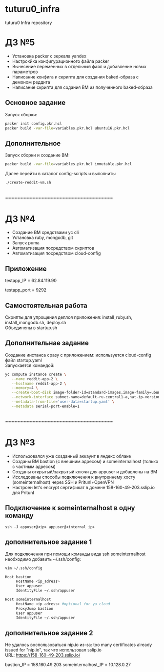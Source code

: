 # tuturu0_infra
tuturu0 Infra repository


# ДЗ №5

- Установка packer с зеркала yandex
- Настрокйка конфигурационного файла packer
- Вынесение переменных в отдельный файл и добавление новых параметров
- Написание конфига и скрипта для создания baked-образа с демоном реддита
- Написание скрипта для содания ВМ из полученного baked-образа

## Основное задание

Запуск сборки:
```Bash
packer init config.pkr.hcl
packer build -var-file=variables.pkr.hcl ubuntu16.pkr.hcl
```

## Дополнительное 

Запуск сборки и создание ВМ:
```Bash
packer build -var-file=variables.pkr.hcl immutable.pkr.hcl
```
Далее перейти в каталог config-scripts и выполнить:
```Bash
./create-reddit-vm.sh
```


## ------------------------------------



# ДЗ №4

- Создание ВМ средствами yc cli
- Установка ruby, mongodb, git
- Запуск puma
- Автоматизация посредством скриптов
- Автоматизация посредством cloud-config

## Приложение

testapp_IP = 62.84.119.90

testapp_port = 9292

## Самостоятельная работа

Скрипты для упрощения деплоя приложения: install_ruby.sh, install_mongodb.sh, deploy.sh<br/>
Объединены в startup.sh

## Дополнительнае задание

Создание инстанса сразу с приложением: используется cloud-config файл startup.yaml <br/>
Запускается командой:

```Bash
yc compute instance create \
   --name reddit-app-2 \
   --hostname reddit-app-2 \
   --memory=4 \
   --create-boot-disk image-folder-id=standard-images,image-family=ubuntu-1604-lts,size=10GB \
   --network-interface subnet-name=default-ru-central1-a,nat-ip-version=ipv4 \
   --metadata-from-file='user-data=startup.yaml' \
   --metadata serial-port-enable=1
```



## ------------------------------------



# ДЗ №3

- Использовался уже созданный аккаунт в яндекс облаке
- Созданы ВМ bastion (с внешним адресом) и someinternalhost (только с частным адресом)
- Созданы открытый/закрытый ключи для appuser и добавлены на ВМ
- Исследованы способы подключения к внутреннему хосту (someinternalhost) через SSH и Pritunl+OpenVPN
- Настроен let's encrypt сертификат в домене 158-160-49-203.sslip.io для Pritunl

## Подключение к someinternalhost в одну команду

```
ssh -J appuser@<ip> appuser@<internal_ip>
```

## дополнительное задание 1
Для подключения при помощи команды вида ssh someinternalhost необходимо добавить ~/.ssh/config:

```Bash
vim ~/.ssh/config

Host bastion
     HostName <ip_adress>
     User appuser
     IdentityFile ~/.ssh/appuser

Host someinternalhost
     HostName <ip_adress> #optional for ya cloud
     ProxyJump bastion
     User appuser
     IdentityFile ~/.ssh/appuser

```

## дополнительное задание 2
Не удалось воспользоваться nip.io из-за: too many certificates already issued for \"nip.io\", так что использовал sslip.io<br>
URL: https://158-160-49-203.sslip.io/

bastion_IP = 158.160.49.203
someinternalhost_IP = 10.128.0.27


